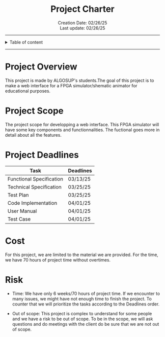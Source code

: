 <h1 align="center"> Project Charter </h1>

<p align="center">
Creation Date: 02/26/25 <br> Last update: 02/26/25
</p>

---

<details> 

<summary>Table of content</summary>

- [Project Overview](#project-overview)
- [Project Scope](#project-scope)
- [Project Deadlines](#project-deadlines)
- [Cost](#cost)
- [Risk](#risk)

</details>

---

# Project Overview

This project is made by ALGOSUP's students.The goal of this project is to make a web interface for a FPGA simulator/shematic animator for educational purposes.

# Project Scope

The project scope for developping a web interface. This FPGA simulator will have some key components and functionnalities. The fuctional goes more in detail about all the features.

# Project Deadlines

| Task                     | Deadlines |
| ------------------------ | --------- |
| Functional Specification | 03/13/25  |
| Technical Specification  | 03/25/25  |
| Test Plan                | 03/25/25  |
| Code Implementation      | 04/01/25  |
| User Manual              | 04/01/25  |
| Test Case                | 04/01/25  |

# Cost

For this project, we are limited to the material we are provided. For the time, we have 70 hours of project time without overtimes.

# Risk

- Time: We have only 6 weeks/70 hours of project time. If we encounter to many issues, we might have not enough time to finish the project. To counter that we will prioritize the tasks according to the Deadlines order.

- Out of scope: This project is complex to understand for some people and we have a risk to be out of scope. To be in the scope, we will ask questions and do meetings with the client do be sure that we are not out of scope.

